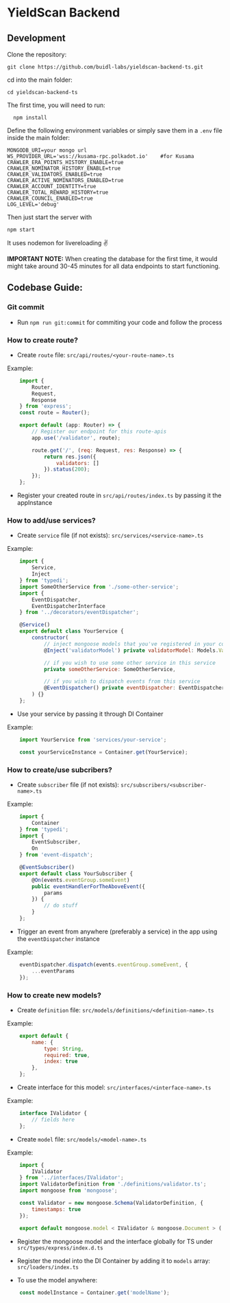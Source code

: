 # YieldScan Backend

  ## Development

Clone the repository:

``` 
git clone https://github.com/buidl-labs/yieldscan-backend-ts.git
```

cd into the main folder:

``` 
cd yieldscan-backend-ts
```

  The first time, you will need to run:

  

``` 
  npm install
  ```

  
  Define the following environment variables or simply save them in a `.env` file inside the main folder:
  

``` 
MONGODB_URI=your mongo url
WS_PROVIDER_URL='wss://kusama-rpc.polkadot.io'    #for Kusama
CRAWLER_ERA_POINTS_HISTORY_ENABLE=true
CRAWLER_NOMINATOR_HISTORY_ENABLE=true
CRAWLER_VALIDATORS_ENABLED=true
CRAWLER_ACTIVE_NOMINATORS_ENABLED=true
CRAWLER_ACCOUNT_IDENTITY=true
CRAWLER_TOTAL_REWARD_HISTORY=true
CRAWLER_COUNCIL_ENABLED=true
LOG_LEVEL='debug'
```

Then just start the server with

``` 
npm start
```

  It uses nodemon for livereloading ✌️

**IMPORTANT NOTE:** When creating the database for the first time, it would might take around 30-45 minutes for all data endpoints to start functioning.

  ## Codebase Guide:

  ### Git commit

  + Run `npm run git:commit` for commiting your code and follow the process

  ### How to create route?

  + Create `route` file: `src/api/routes/<your-route-name>.ts` 

  Example:
  

``` javascript
    import {
        Router,
        Request,
        Response
    } from 'express';
    const route = Router();

    export default (app: Router) => {
        // Register our endpoint for this route-apis
        app.use('/validator', route);

        route.get('/', (req: Request, res: Response) => {
            return res.json({
                validators: []
            }).status(200);
        });
    };
```

  + Register your created route in `src/api/routes/index.ts` by passing it the appInstance

  ### How to add/use services?

  + Create `service` file (if not exists): `src/services/<service-name>.ts` 

  Example:
  

``` javascript
    import {
        Service,
        Inject
    } from 'typedi';
    import SomeOtherService from './some-other-service';
    import {
        EventDispatcher,
        EventDispatcherInterface
    } from '../decorators/eventDispatcher';

    @Service()
    export default class YourService {
        constructor(
            // inject mongoose models that you've registered in your containers
            @Inject('validatorModel') private validatorModel: Models.ValidatorModel,

            // if you wish to use some other service in this service
            private someOtherService: SomeOtherService,

            // if you wish to dispatch events from this service
            @EventDispatcher() private eventDispatcher: EventDispatcherInterface,
        ) {}
    };
```

  + Use your service by passing it through DI Container

  Example:
  

``` javascript
    import YourService from 'services/your-service';

    const yourServiceInstance = Container.get(YourService);
```

  ### How to create/use subcribers?

  + Create `subscriber` file (if not exists): `src/subscribers/<subscriber-name>.ts` 

  Example:
  

``` javascript
    import {
        Container
    } from 'typedi';
    import {
        EventSubscriber,
        On
    } from 'event-dispatch';

    @EventSubscriber()
    export default class YourSubscriber {
        @On(events.eventGroup.someEvent)
        public eventHandlerForTheAboveEvent({
            params
        }) {
            // do stuff
        }
    };
```

  + Trigger an event from anywhere (preferably a service) in the app using the `eventDispatcher` instance

  Example:
  

``` javascript
    eventDispatcher.dispatch(events.eventGroup.someEvent, {
        ...eventParams
    });
```

  ### How to create new models?

  + Create `definition` file: `src/models/definitions/<definition-name>.ts` 

  Example:
  

``` javascript
    export default {
        name: {
            type: String,
            required: true,
            index: true
        },
    };
```

  + Create interface for this model: `src/interfaces/<interface-name>.ts` 

  Example:
  

``` javascript
    interface IValidator {
        // fields here
    };
```

  + Create `model` file: `src/models/<model-name>.ts` 

  Example:
  

``` javascript
    import {
        IValidator
    } from '../interfaces/IValidator';
    import ValidatorDefinition from './definitions/validator.ts';
    import mongoose from 'mongoose';

    const Validator = new mongoose.Schema(ValidatorDefinition, {
        timestamps: true
    });

    export default mongoose.model < IValidator & mongoose.Document > ('Validator', Validator);
```

  + Register the mongoose model and the interface globally for TS under `src/types/express/index.d.ts` 

  + Register the model into the DI Container by adding it to `models` array: `src/loaders/index.ts` 

  + To use the model anywhere:

  

``` javascript
    const modelInstance = Container.get('modelName');
```
